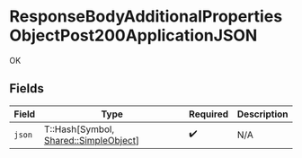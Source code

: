 # ResponseBodyAdditionalPropertiesObjectPost200ApplicationJSON

OK


## Fields

| Field                                                                        | Type                                                                         | Required                                                                     | Description                                                                  |
| ---------------------------------------------------------------------------- | ---------------------------------------------------------------------------- | ---------------------------------------------------------------------------- | ---------------------------------------------------------------------------- |
| `json`                                                                       | T::Hash[Symbol, [Shared::SimpleObject](../../models/shared/simpleobject.md)] | :heavy_check_mark:                                                           | N/A                                                                          |